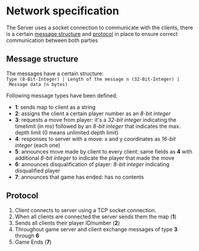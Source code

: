 # Network specification

The Server uses a socket connection to communicate with the clients, there is a certain [message structure](#message-structure) and [protocol](#protocol) in place to ensure correct communication between both parties

## Message structure
The messages have a certain structure:  
`Type (8-Bit-Integer) | Length of the message n (32-Bit-Integer) | Message data (n bytes)`

Following message types have been defined:
- **1**: sends map to client as a string
- **2**: assigns the client a certain player number as an _8-bit integer_
- **3**: requests a move from player: it's a _32-bit integer_ indicating the timelimit (in ms) followed by an _8-bit integer_ that indicates the max. depth limit (0 means unlimited depth limit)
- **4**: responses to server with a move: x and y coordinates as _16-bit integer_ (each one)
- **5**: announces move made by client to every client: same fields as **4** with additional _8-bit integer_ to indicate the player that made the move 
- **6**: announces disqualification of player: _8-bit integer_ indicating disqualified player
- **7**: announces that game has ended: has no contents

## Protocol

1. Client connects to server using a TCP socket connection.
2. When all clients are connected the server sends them the map (**1**)
3. Sends all clients their player ID/number (**2**)
4. Throughout game server and client exchange messages of type **3** through **6**
5. Game Ends (**7**)